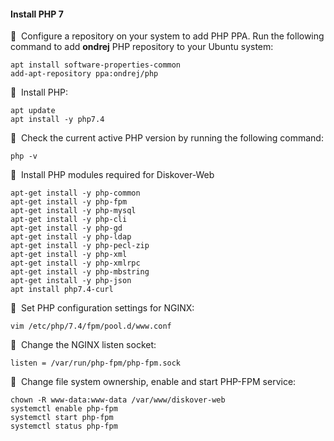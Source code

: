 #### Install PHP 7

🔴 &nbsp;Configure a repository on your system to add PHP PPA. Run the following command to add **ondrej** PHP repository to your Ubuntu system:
```
apt install software-properties-common
add-apt-repository ppa:ondrej/php
```

🔴 &nbsp;Install PHP:
```
apt update
apt install -y php7.4
```

🔴 &nbsp;Check the current active PHP version by running the following command:
```
php -v
```

🔴 &nbsp;Install PHP modules required for Diskover-Web
```
apt-get install -y php-common
apt-get install -y php-fpm
apt-get install -y php-mysql
apt-get install -y php-cli
apt-get install -y php-gd
apt-get install -y php-ldap
apt-get install -y php-pecl-zip
apt-get install -y php-xml
apt-get install -y php-xmlrpc
apt-get install -y php-mbstring
apt-get install -y php-json
apt install php7.4-curl
```

🔴 &nbsp;Set PHP configuration settings for NGINX:
```
vim /etc/php/7.4/fpm/pool.d/www.conf
```

🔴 &nbsp;Change the NGINX listen socket:
```
listen = /var/run/php-fpm/php-fpm.sock
```

🔴 &nbsp;Change file system ownership, enable and start PHP-FPM service:
```
chown -R www-data:www-data /var/www/diskover-web
systemctl enable php-fpm
systemctl start php-fpm
systemctl status php-fpm
```
